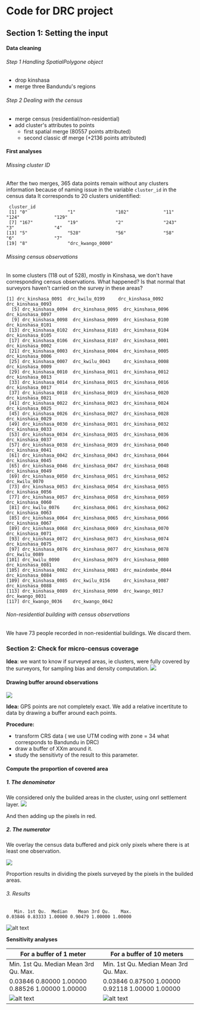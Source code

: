 # Code for DRC project

## Section 1: Setting the input

#### Data cleaning

###### Step 1 Handling SpatialPolygone object
- drop kinshasa
- merge three Bandundu's regions

###### Step 2 Dealing with the census

- merge census (residential/non-residential)
- add cluster's attributes to points 
  - first spatial merge (80557 points attributed)
  - second classic df merge (+2136 points attributed)

#### First analyses

###### Missing cluster ID
After the two merges, 365 data points remain without any clusters information because of naming issue in the variable `cluster_id` in the census data
It corresponds to 20 clusters unidentified:

```
 cluster_id     
 [1] "0"               "1"               "102"             "11"              "124"             "129"            
 [7] "167"             "19"              "2"               "243"             "3"               "4"              
[13] "5"               "528"             "56"              "58"              "6"               "7"              
[19] "8"               "drc_kwango_0000"
`````

###### Missing census observations

In some clusters (118 out of 528), mostly in Kinshasa, we don't have corresponding census observations. What happened? Is that normal that surveyors haven't carried on the survey in these areas?

```
[1] drc_kinshasa_0091  drc_kwilu_0199     drc_kinshasa_0092  drc_kinshasa_0093 
  [5] drc_kinshasa_0094  drc_kinshasa_0095  drc_kinshasa_0096  drc_kinshasa_0097 
  [9] drc_kinshasa_0098  drc_kinshasa_0099  drc_kinshasa_0100  drc_kinshasa_0101 
 [13] drc_kinshasa_0102  drc_kinshasa_0103  drc_kinshasa_0104  drc_kinshasa_0105 
 [17] drc_kinshasa_0106  drc_kinshasa_0107  drc_kinshasa_0001  drc_kinshasa_0002 
 [21] drc_kinshasa_0003  drc_kinshasa_0004  drc_kinshasa_0005  drc_kinshasa_0006 
 [25] drc_kinshasa_0007  drc_kwilu_0043     drc_kinshasa_0008  drc_kinshasa_0009 
 [29] drc_kinshasa_0010  drc_kinshasa_0011  drc_kinshasa_0012  drc_kinshasa_0013 
 [33] drc_kinshasa_0014  drc_kinshasa_0015  drc_kinshasa_0016  drc_kinshasa_0017 
 [37] drc_kinshasa_0018  drc_kinshasa_0019  drc_kinshasa_0020  drc_kinshasa_0021 
 [41] drc_kinshasa_0022  drc_kinshasa_0023  drc_kinshasa_0024  drc_kinshasa_0025 
 [45] drc_kinshasa_0026  drc_kinshasa_0027  drc_kinshasa_0028  drc_kinshasa_0029 
 [49] drc_kinshasa_0030  drc_kinshasa_0031  drc_kinshasa_0032  drc_kinshasa_0033 
 [53] drc_kinshasa_0034  drc_kinshasa_0035  drc_kinshasa_0036  drc_kinshasa_0037 
 [57] drc_kinshasa_0038  drc_kinshasa_0039  drc_kinshasa_0040  drc_kinshasa_0041 
 [61] drc_kinshasa_0042  drc_kinshasa_0043  drc_kinshasa_0044  drc_kinshasa_0045 
 [65] drc_kinshasa_0046  drc_kinshasa_0047  drc_kinshasa_0048  drc_kinshasa_0049 
 [69] drc_kinshasa_0050  drc_kinshasa_0051  drc_kinshasa_0052  drc_kwilu_0070    
 [73] drc_kinshasa_0053  drc_kinshasa_0054  drc_kinshasa_0055  drc_kinshasa_0056 
 [77] drc_kinshasa_0057  drc_kinshasa_0058  drc_kinshasa_0059  drc_kinshasa_0060 
 [81] drc_kwilu_0076     drc_kinshasa_0061  drc_kinshasa_0062  drc_kinshasa_0063 
 [85] drc_kinshasa_0064  drc_kinshasa_0065  drc_kinshasa_0066  drc_kinshasa_0067 
 [89] drc_kinshasa_0068  drc_kinshasa_0069  drc_kinshasa_0070  drc_kinshasa_0071 
 [93] drc_kinshasa_0072  drc_kinshasa_0073  drc_kinshasa_0074  drc_kinshasa_0075 
 [97] drc_kinshasa_0076  drc_kinshasa_0077  drc_kinshasa_0078  drc_kwilu_0089    
[101] drc_kwilu_0090     drc_kinshasa_0079  drc_kinshasa_0080  drc_kinshasa_0081 
[105] drc_kinshasa_0082  drc_kinshasa_0083  drc_maindombe_0044 drc_kinshasa_0084 
[109] drc_kinshasa_0085  drc_kwilu_0156     drc_kinshasa_0087  drc_kinshasa_0088 
[113] drc_kinshasa_0089  drc_kinshasa_0090  drc_kwango_0017    drc_kwango_0031   
[117] drc_kwango_0036    drc_kwango_0042   
```

###### Non-residential building with census observations

We have 73 people recorded in non-residential buildings. We discard them.

### Section 2: Check for micro-census coverage
**Idea**: we want to know if surveyed areas, ie clusters,  were fully covered by the surveyors, for sampling bias and density computation.
![](./pic/kwango_census.png)

#### Drawing buffer around observations
![](./pic/buffer.png)

**Idea:** GPS points are not completely exact. We add a relative incertitute to data by drawing a buffer around each points.

**Procedure:**
- transform CRS data ( we use UTM coding with zone = 34 what corresponds to Bandundu in DRC)
- draw a buffer of XXm around it.
- study the sensitivty of the result to this parameter.


#### Compute the proportion of covered area

##### 1. The denominator

We considered only the builded areas in the cluster, using onrl settlement layer.
![](./pic/kwango_raster.png)

And then adding up the pixels in red.

##### 2. The numerator

We overlay the census data buffered and pick only pixels where there is at least one observation.

![](./pic/kwangu_points.png)

Proportion results in dividing the pixels surveyed by the pixels in the builded areas.

###### 3. Results
```
   Min. 1st Qu.  Median    Mean 3rd Qu.    Max. 
0.03846 0.83333 1.00000 0.90479 1.00000 1.00000
```
![alt text](./pic/hist_completed.png)


**Sensitivity analyses**

For a buffer of 1 meter | For a buffer of 10 meters
--------------------- | ---------------------------
   Min. 1st Qu.  Median    Mean 3rd Qu.    Max. |  Min. 1st Qu.  Median    Mean 3rd Qu.    Max. 
0.03846 0.80000 1.00000 0.88526 1.00000 1.00000 |0.03846 0.87500 1.00000 0.92118 1.00000 1.00000 
![alt text](./pic/hist_buffer1.png) | ![alt text](./pic/hist_buffer10.png)

